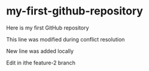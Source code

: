 # my-first-github-repository
Here is my first GitHub repository

This line was modified during conflict resolution

New line was added locally

Edit in ithe feature-2 branch